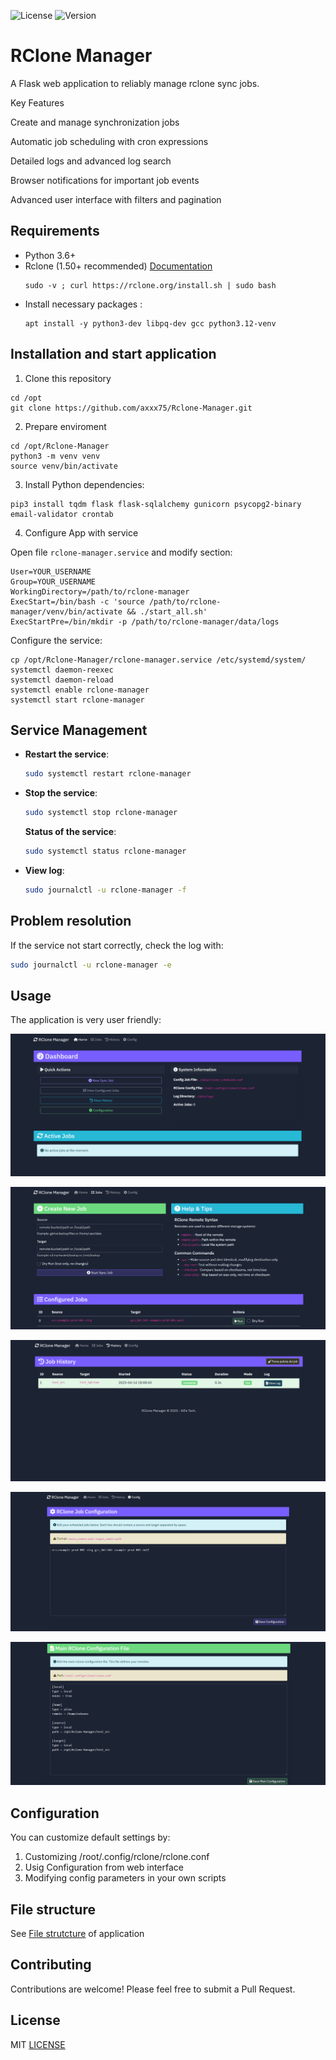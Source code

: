 ![License](https://img.shields.io/github/license/axxx75/Rclone-Manager)
![Version](https://img.shields.io/github/v/release/axxx75/Rclone-Manager)


# RClone Manager

A Flask web application to reliably manage rclone sync jobs.

Key Features

Create and manage synchronization jobs

Automatic job scheduling with cron expressions

Detailed logs and advanced log search

Browser notifications for important job events

Advanced user interface with filters and pagination

## Requirements

- Python 3.6+
- Rclone (1.50+ recommended)  [Documentation](https://rclone.org/install/)
  ```
  sudo -v ; curl https://rclone.org/install.sh | sudo bash
  ```
- Install necessary packages :
  ```
  apt install -y python3-dev libpq-dev gcc python3.12-venv
  ```

## Installation and start application

1. Clone this repository
  ```
  cd /opt
  git clone https://github.com/axxx75/Rclone-Manager.git
  ```
2. Prepare enviroment
  ```
  cd /opt/Rclone-Manager
  python3 -m venv venv
  source venv/bin/activate
  ```
3. Install Python dependencies:
  ```
  pip3 install tqdm flask flask-sqlalchemy gunicorn psycopg2-binary email-validator crontab
  ```
4. Configure App with service

Open file `rclone-manager.service` and modify section:
  ```
  User=YOUR_USERNAME
  Group=YOUR_USERNAME
  WorkingDirectory=/path/to/rclone-manager
  ExecStart=/bin/bash -c 'source /path/to/rclone-manager/venv/bin/activate && ./start_all.sh'
  ExecStartPre=/bin/mkdir -p /path/to/rclone-manager/data/logs
  ```
Configure the service:
  ```
  cp /opt/Rclone-Manager/rclone-manager.service /etc/systemd/system/
  systemctl daemon-reexec
  systemctl daemon-reload
  systemctl enable rclone-manager
  systemctl start rclone-manager
  ```

## Service Management

- **Restart the service**:
  ```bash
  sudo systemctl restart rclone-manager
  ```

- **Stop the service**:
  ```bash
  sudo systemctl stop rclone-manager
  ```

  **Status of the service**:
  ```bash
  sudo systemctl status rclone-manager
  ```

- **View log**:
  ```bash
  sudo journalctl -u rclone-manager -f
  ```

## Problem resolution

If the service not start correctly, check the log with:

```bash
sudo journalctl -u rclone-manager -e
```

## Usage

The application is very user friendly:

![Home page](/img/index.png)

![Jobs page](/img/job.png)

![History page](/img/history.png)

![Configuration page](/img/configuration1.png)

![Configuration page](/img/configuration2.png)

## Configuration

You can customize default settings by:

1. Customizing /root/.config/rclone/rclone.conf
2. Usig Configuration from web interface
3. Modifying config parameters in your own scripts

## File structure

See [File strutcture](./FILE_STRUCTURE.md) of application 

## Contributing

Contributions are welcome! Please feel free to submit a Pull Request.

## License

MIT [LICENSE](./LICENSE)
